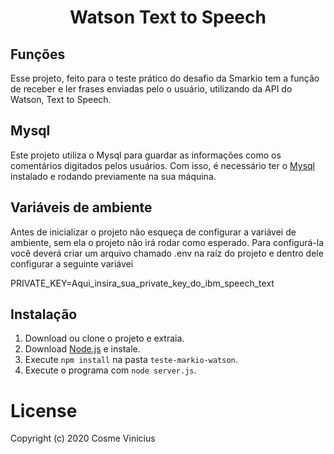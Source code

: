 <p align="center"><h1 align="center">Watson Text to Speech</h1></p>

## Funções
Esse projeto, feito para o teste prático do desafio da Smarkio tem a função de receber e ler frases enviadas pelo o usuário, utilizando da API do Watson, Text to Speech.

## Mysql
Este projeto utiliza o Mysql para guardar as informações como os comentários digitados pelos usuários. Com isso, é necessário ter o [Mysql](https://dev.mysql.com/doc/) instalado e rodando previamente na sua máquina.

## Variáveis de ambiente
Antes de inicializar o projeto não esqueça de configurar a variávei de ambiente, sem ela o projeto não irá rodar como esperado. 
Para configurá-la você deverá criar um arquivo chamado .env na raíz do projeto e dentro dele configurar a seguinte variávei

PRIVATE_KEY=Aqui_insira_sua_private_key_do_ibm_speech_text


## Instalação
1. Download ou clone o projeto e extraia.
2. Download [Node.js](https://nodejs.org/it/) e instale.
3. Execute `npm install` na pasta `teste-markio-watson`.
4. Execute o programa com `node server.js`.

<h1>License</h1>

Copyright (c) 2020 Cosme Vinicius